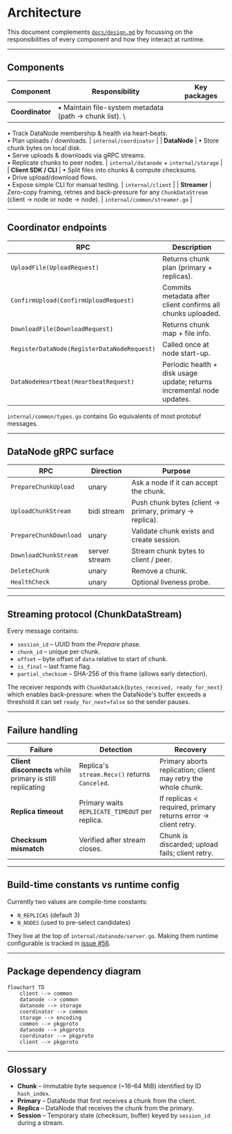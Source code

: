 # Architecture

This document complements [`docs/design.md`](design.md) by focussing on the
responsibilities of every component and how they interact at runtime.

---

## Components

| Component | Responsibility | Key packages |
|-----------|----------------|--------------|
| **Coordinator** | • Maintain file-system metadata (path → chunk list).  \
  • Track DataNode membership & health via heart-beats.  \
  • Plan uploads / downloads. | `internal/coordinator` |
| **DataNode** | • Store chunk bytes on local disk.  \
  • Serve uploads & downloads via gRPC streams.  \
  • Replicate chunks to peer nodes. | `internal/datanode` + `internal/storage` |
| **Client SDK / CLI** | • Split files into chunks & compute checksums.  \
  • Drive upload/download flows.  \
  • Expose simple CLI for manual testing. | `internal/client` |
| **Streamer** | Zero-copy framing, retries and back-pressure for any
  `ChunkDataStream` (client → node or node → node). | `internal/common/streamer.go` |

---

## Coordinator endpoints

| RPC | Description |
|-----|-------------|
| `UploadFile(UploadRequest)` | Returns chunk plan (primary + replicas). |
| `ConfirmUpload(ConfirmUploadRequest)` | Commits metadata after client confirms all chunks uploaded. |
| `DownloadFile(DownloadRequest)` | Returns chunk map + file info. |
| `RegisterDataNode(RegisterDataNodeRequest)` | Called once at node start-up. |
| `DataNodeHeartbeat(HeartbeatRequest)` | Periodic health + disk usage update; returns incremental node updates. |

`internal/common/types.go` contains Go equivalents of most protobuf messages.

---

## DataNode gRPC surface

| RPC | Direction | Purpose |
|-----|-----------|---------|
| `PrepareChunkUpload` | unary | Ask a node if it can accept the chunk. |
| `UploadChunkStream` | bidi stream | Push chunk bytes (client → primary, primary → replica). |
| `PrepareChunkDownload` | unary | Validate chunk exists and create session. |
| `DownloadChunkStream` | server stream | Stream chunk bytes to client / peer. |
| `DeleteChunk` | unary | Remove a chunk. |
| `HealthCheck` | unary | Optional liveness probe. |

---

## Streaming protocol (ChunkDataStream)
Every message contains:

* `session_id` – UUID from the *Prepare* phase.
* `chunk_id` – unique per chunk.
* `offset` – byte offset of `data` relative to start of chunk.
* `is_final` – last frame flag.
* `partial_checksum` – SHA-256 of this frame (allows early detection).

The receiver responds with `ChunkDataAck{bytes_received, ready_for_next}` which
enables back-pressure: when the DataNode's buffer exceeds a threshold it can
set `ready_for_next=false` so the sender pauses.

---

## Failure handling

| Failure | Detection | Recovery |
|---------|-----------|----------|
| **Client disconnects** while primary is still replicating | Replica's `stream.Recv()` returns `Canceled`. | Primary aborts replication; client may retry the whole chunk. |
| **Replica timeout** | Primary waits `REPLICATE_TIMEOUT` per replica. | If replicas < required, primary returns error → client retry. |
| **Checksum mismatch** | Verified after stream closes. | Chunk is discarded; upload fails; client retry. |

---

## Build-time constants vs runtime config
Currently two values are compile-time constants:

* `N_REPLICAS` (default 3)
* `N_NODES` (used to pre-select candidates)

They live at the top of `internal/datanode/server.go`.  Making them runtime
configurable is tracked in [issue #56](https://github.com/mochivi/distributed-file-system/issues/56).

---

## Package dependency diagram

```mermaid
flowchart TD
    client --> common
    datanode --> common
    datanode --> storage
    coordinator --> common
    storage --> encoding
    common --> pkgproto
    datanode --> pkgproto
    coordinator --> pkgproto
    client --> pkgproto
```

---

## Glossary
* **Chunk** – immutable byte sequence (~16–64 MiB) identified by ID `hash_index`.
* **Primary** – DataNode that first receives a chunk from the client.
* **Replica** – DataNode that receives the chunk from the primary.
* **Session** – Temporary state (checksum, buffer) keyed by `session_id` during a stream.